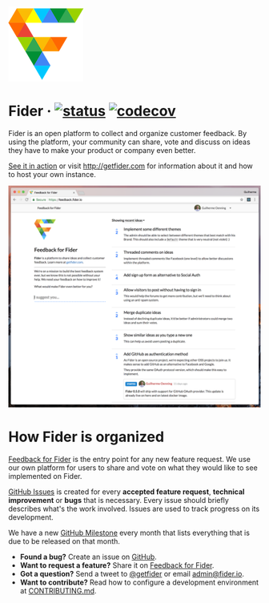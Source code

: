 ![](/public/assets/images/logo-small.png)

# Fider &middot; [![status](https://app.wercker.com/status/99ca65c4a8cd5711504a19deedbc6461/s/master)](https://app.wercker.com/project/byKey/99ca65c4a8cd5711504a19deedbc6461) [![codecov](https://codecov.io/gh/getfider/fider/branch/master/graph/badge.svg)](https://codecov.io/gh/getfider/fider)

Fider is an open platform to collect and organize customer feedback. By using the platform, your community can share, vote and discuss on ideas they have to make your product or company even better. 

[See it in action](https://feedback.fider.io/) or visit http://getfider.com for information about it and how to host your own instance.

![](docs/homepage.png)

# How Fider is organized

[Feedback for Fider](https://feedback.fider.io/) is the entry point for any new feature request. We use our own platform for users to share and vote on what they would like to see implemented on Fider.

[GitHub Issues](https://github.com/getfider/fider/issues) is created for every **accepted feature request**, **technical improvement** or **bugs** that is necessary. Every issue should briefly describes what's the work involved. Issues are used to track progress on its development.

We have a new [GitHub Milestone](https://github.com/getfider/fider/milestones) every month that lists everything that is due to be released on that month.

- **Found a bug?** Create an issue on [GitHub](https://github.com/getfider/fider/issues).
- **Want to request a feature?** Share it on [Feedback for Fider](https://feedback.fider.io/).
- **Got a question?** Send a tweet to [@getfider](twitter.com/getfider) or email admin@fider.io.
- **Want to contribute?** Read how to configure a development environment at [CONTRIBUTING.md](CONTRIBUTING.md).
